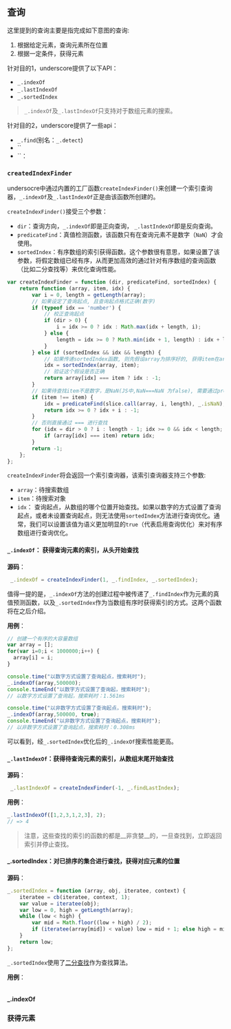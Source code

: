 ## 查询
这里提到的查询主要是指完成如下意图的查询:
1. 根据给定元素，查询元素所在位置
2. 根据一定条件，获得元素

针对目的1，underscore提供了以下API：
- `_.indexOf`
- `_.lastIndexOf`
- `_.sortedIndex`

> `_.indexOf`及`_.lastIndexOf`只支持对于数组元素的搜索。

针对目的2，underscore提供了一些api：
- `_.find`(别名：`_.detect`)
- ``
- ``：

### `createdIndexFinder`
undersocre中通过内置的工厂函数`createIndexFinder()`来创建一个索引查询器，`_.indexOf`及`_.lastIndexOf`正是由该函数所创建的。

`createIndexFinder()`接受三个参数：
- `dir`：查询方向，`_.indexOf`即是正向查询， `_.lastIndexOf`即是反向查询。
- `predicateFind`：真值检测函数，该函数只有在查询元素不是数字（`NaN`）才会使用。
- `sortedIndex`：有序数组的索引获得函数。这个参数很有意思，如果设置了该参数，将假定数组已经有序，从而更加高效的通过针对有序数组的查询函数（比如二分查找等）来优化查询性能。

```js
var createIndexFinder = function (dir, predicateFind, sortedIndex) {
    return function (array, item, idx) {
        var i = 0, length = getLength(array);
        // 如果设定了查询起点, 且查询起点格式正确(数字)
        if (typeof idx == 'number') {
            // 校正查询起点
            if (dir > 0) {
                i = idx >= 0 ? idx : Math.max(idx + length, i);
            } else {
                length = idx >= 0 ? Math.min(idx + 1, length) : idx + length + 1;
            }
        } else if (sortedIndex && idx && length) {
            // 如果传递sortedIndex函数, 则先假设array为排序好的, 获得item在array中的位置
            idx = sortedIndex(array, item);
            // 验证这个假设是否正确
            return array[idx] === item ? idx : -1;
        }
        // 如果待查找item不是数字，是NaN(JS中,NaN===NaN 为false), 需要通过predicateFind来查找
        if (item !== item) {
            idx = predicateFind(slice.call(array, i, length), _.isNaN);
            return idx >= 0 ? idx + i : -1;
        }
        // 否则直接通过 === 进行查找
        for (idx = dir > 0 ? i : length - 1; idx >= 0 && idx < length; idx += dir) {
            if (array[idx] === item) return idx;
        }
        return -1;
    };
};
```

`createIndexFinder`将会返回一个索引查询器，该索引查询器支持三个参数:
- `array`：待搜索数组
- `item`：待搜索对象
- `idx`： 查询起点，从数组的哪个位置开始查找。如果以数字的方式设置了查询起点，或者未设置查询起点，则无法使用`sortedIndex`方法进行查询优化。通常，我们可以设置该值为语义更加明显的`true`（代表启用查询优化）来对有序数组进行查询优化。

#### `_.indexOf`： 获得查询元素的索引，从头开始查找
__源码__：
```js
 _.indexOf = createIndexFinder(1, _.findIndex, _.sortedIndex);
```

值得一提的是，`_.indexOf`方法的创建过程中被传递了`_.findIndex`作为元素的真值预测函数，以及`_.sortedIndex`作为当数组有序时获得索引的方式。这两个函数将在之后介绍。

__用例__：
```js
// 创建一个有序的大容量数组
var array = [];
for(var i=0;i < 1000000;i++) {
  array[i] = i;
}

console.time("以数字方式设置了查询起点，搜索耗时");
_.indexOf(array,500000);
console.timeEnd("以数字方式设置了查询起，搜索耗时");
// 以数字方式设置了查询起，搜索耗时：1.561ms

console.time("以非数字方式设置了查询起点，搜索耗时");
_.indexOf(array,500000, true);
console.timeEnd("以非数字方式设置了查询起点，搜索耗时");
// 以非数字方式设置了查询起点，搜索耗时：0.308ms
```

可以看到，经`_.sortedIndex`优化后的`_.indexOf`搜索性能更高。

#### `_.lastIndexOf`：获得待查询元素的索引，从数组末尾开始查找
__源码__：
```js
 _.lastIndexOf = createIndexFinder(-1, _.findLastIndex);
```

__用例__：
```js
_.lastIndexOf([1,2,3,1,2,3], 2);
// => 4
```

> 注意，这些查找的索引的函数的都是__非贪婪__的，一旦查找到，立即返回索引并停止查找。

#### _.sortedIndex：对已排序的集合进行查找，获得对应元素的位置
__源码__：
```js
_.sortedIndex = function (array, obj, iteratee, context) {
    iteratee = cb(iteratee, context, 1);
    var value = iteratee(obj);
    var low = 0, high = getLength(array);
    while (low < high) {
        var mid = Math.floor((low + high) / 2);
        if (iteratee(array[mid]) < value) low = mid + 1; else high = mid;
    }
    return low;
};
```

`_.sortedIndex`使用了[二分查找](https://zh.wikipedia.org/wiki/%E4%BA%8C%E5%88%86%E6%90%9C%E7%B4%A2%E7%AE%97%E6%B3%95)作为查找算法。

__用例__：
```js

```

#### _.indexOf

### 获得元素